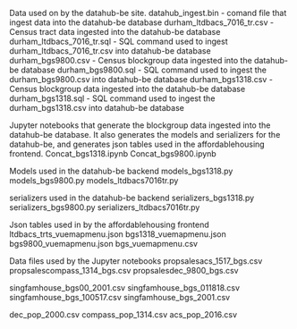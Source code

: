 Data used on by the datahub-be site.
datahub_ingest.bin - comand file that ingest data into the datahub-be database
durham_ltdbacs_7016_tr.csv - Census tract data ingested into the datahub-be database  
durham_ltdbacs_7016_tr.sql - SQL command used to ingest durham_ltdbacs_7016_tr.csv 
into datahub-be database
durham_bgs9800.csv - Census blockgroup data ingested into the datahub-be database
durham_bgs9800.sql - SQL command used to ingest the durham_bgs9800.csv into 
datahub-be database 
durham_bgs1318.csv - Census blockgroup data ingested into the datahub-be database
durham_bgs1318.sql - SQL command used to ingest the durham_bgs1318.csv into
datahub-be database

Jupyter notebooks that generate the blockgroup data ingested into the datahub-be
database. It also generates the models and serializers for the datahub-be, and
generates json tables used in the affordablehousing frontend.
Concat_bgs1318.ipynb
Concat_bgs9800.ipynb

Models used in the datahub-be backend
models_bgs1318.py
models_bgs9800.py
models_ltdbacs7016tr.py

serializers used in the datahub-be backend
serializers_bgs1318.py
serializers_bgs9800.py
serializers_ltdbacs7016tr.py

Json tables used in by the affordablehousing frontend
ltdbacs_trts_vuemapmenu.json
bgs1318_vuemapmenu.json
bgs9800_vuemapmenu.json
bgs_vuemapmenu.csv

Data files used by the Jupyter notebooks
propsalesacs_1517_bgs.csv
propsalescompass_1314_bgs.csv
propsalesdec_9800_bgs.csv

singfamhouse_bgs00_2001.csv
singfamhouse_bgs_011818.csv
singfamhouse_bgs_100517.csv
singfamhouse_bgs_2001.csv

dec_pop_2000.csv
compass_pop_1314.csv
acs_pop_2016.csv

